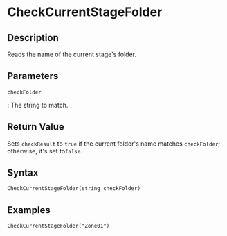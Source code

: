 # CheckCurrentStageFolder

## Description
Reads the name of the current stage's folder.

## Parameters
`checkFolder`

:   The string to match.

## Return Value
Sets `checkResult` to `true` if the current folder's name matches `checkFolder`; otherwise, it's set to`false`.

## Syntax
```
CheckCurrentStageFolder(string checkFolder)
```

## Examples
```
CheckCurrentStageFolder("Zone01")
```